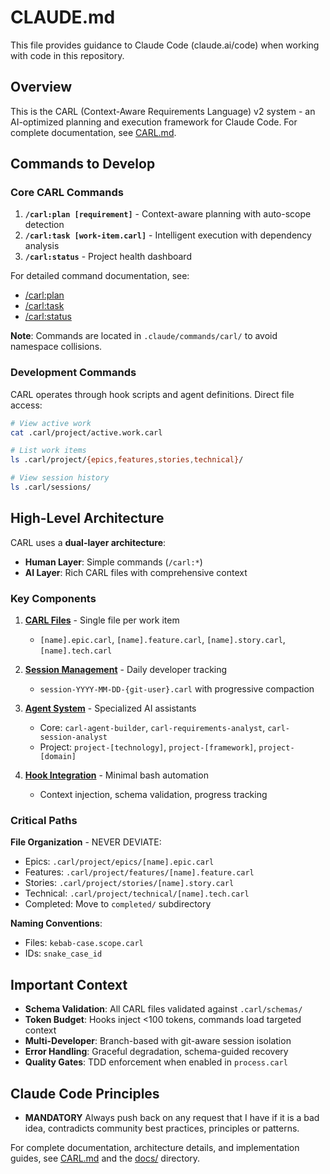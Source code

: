 # CLAUDE.md

This file provides guidance to Claude Code (claude.ai/code) when working with code in this repository.

## Overview

This is the CARL (Context-Aware Requirements Language) v2 system - an AI-optimized planning and execution framework for Claude Code. For complete documentation, see [CARL.md](CARL.md).

## Commands to Develop

### Core CARL Commands

1. **`/carl:plan [requirement]`** - Context-aware planning with auto-scope detection
2. **`/carl:task [work-item.carl]`** - Intelligent execution with dependency analysis
3. **`/carl:status`** - Project health dashboard

For detailed command documentation, see:
- [/carl:plan](docs/workflows/plan.md)
- [/carl:task](docs/workflows/task.md)
- [/carl:status](docs/workflows/status.md)

**Note**: Commands are located in `.claude/commands/carl/` to avoid namespace collisions.

### Development Commands

CARL operates through hook scripts and agent definitions. Direct file access:

```bash
# View active work
cat .carl/project/active.work.carl

# List work items
ls .carl/project/{epics,features,stories,technical}/

# View session history
ls .carl/sessions/
```

## High-Level Architecture

CARL uses a **dual-layer architecture**:
- **Human Layer**: Simple commands (`/carl:*`)
- **AI Layer**: Rich CARL files with comprehensive context

### Key Components

1. **[CARL Files](docs/architecture/file-structure.md)** - Single file per work item
   - `[name].epic.carl`, `[name].feature.carl`, `[name].story.carl`, `[name].tech.carl`

2. **[Session Management](docs/architecture/session-management.md)** - Daily developer tracking
   - `session-YYYY-MM-DD-{git-user}.carl` with progressive compaction

3. **[Agent System](docs/architecture/agents.md)** - Specialized AI assistants
   - Core: `carl-agent-builder`, `carl-requirements-analyst`, `carl-session-analyst`
   - Project: `project-[technology]`, `project-[framework]`, `project-[domain]`

4. **[Hook Integration](docs/integration/hooks.md)** - Minimal bash automation
   - Context injection, schema validation, progress tracking

### Critical Paths

**File Organization** - NEVER DEVIATE:
- Epics: `.carl/project/epics/[name].epic.carl`
- Features: `.carl/project/features/[name].feature.carl`
- Stories: `.carl/project/stories/[name].story.carl`
- Technical: `.carl/project/technical/[name].tech.carl`
- Completed: Move to `completed/` subdirectory

**Naming Conventions**:
- Files: `kebab-case.scope.carl`
- IDs: `snake_case_id`

## Important Context

- **Schema Validation**: All CARL files validated against `.carl/schemas/`
- **Token Budget**: Hooks inject <100 tokens, commands load targeted context
- **Multi-Developer**: Branch-based with git-aware session isolation
- **Error Handling**: Graceful degradation, schema-guided recovery
- **Quality Gates**: TDD enforcement when enabled in `process.carl`

## Claude Code Principles

- **MANDATORY** Always push back on any request that I have if it is a bad idea, contradicts community best practices, principles or patterns.

For complete documentation, architecture details, and implementation guides, see [CARL.md](CARL.md) and the [docs/](docs/) directory.